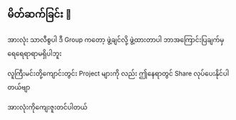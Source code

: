 ## မိတ်ဆက်ခြင်း 👋


အားလုံး သာလီစွပါ 
ဒီ Group ကတော့ 
ဖွဲ့ချင်လို့ ဖွဲ့ထားတာပါ
ဘာအကြောင်းပြချက်မှ ရေရေရာရာမရှိပါဘူး <br>

လူကြီးမင်းတို့ကျောင်းတွင်း Project များကို
လည်း ဤနေရာတွင် Share လုပ်ပေးနိုင်ပါတယ်ဗျာ

အားလုံးကိုကျေးဇူးတင်ပါတယ်
